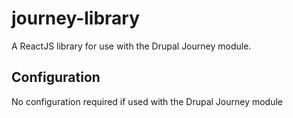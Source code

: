 # journey-library
A ReactJS library for use with the Drupal Journey module.

## Configuration

No configuration required if used with the Drupal Journey module


